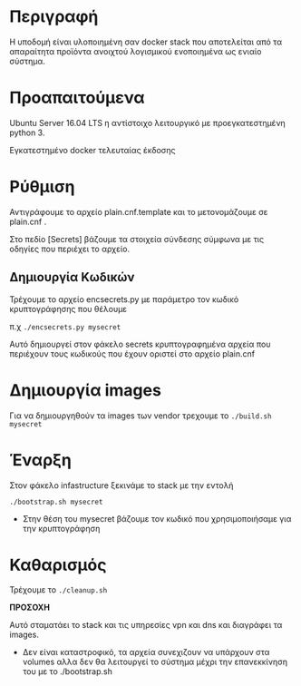# Περιγραφή

Η υποδομή είναι υλοποιημένη σαν docker stack που αποτελείται από τα απαραίτητα προϊόντα ανοιχτού λογισμικού ενοποιημένα ως ενιαίο σύστημα. 

# Προαπαιτούμενα

Ubuntu Server 16.04 LTS η αντίστοιχο λειτουργικό με προεγκατεστημένη python 3.

Εγκατεστημένο docker τελευταίας έκδοσης

# Ρύθμιση
Αντιγράφουμε το αρχείο plain.cnf.template και το μετονομάζουμε σε plain.cnf .

Στο πεδίο [Secrets] βάζουμε τα στοιχεία σύνδεσης σύμφωνα με τις οδηγίες που περιέχει το αρχείο.

## Δημιουργία Κωδικών

Τρέχουμε το αρχείο encsecrets.py με παράμετρο τον κωδικό κρυπτογράφησης που θέλουμε

π.χ 
`./encsecrets.py mysecret`

Αυτό δημιουργεί στον φάκελο secrets κρυπτογραφημένα αρχεία που περιέχουν τους κωδικούς που έχουν οριστεί στο αρχείο plain.cnf

# Δημιουργία images
Για να δημιουργηθούν τα images των vendor τρεχουμε το
`./build.sh mysecret`

# Έναρξη
Στον φάκελο infastructure ξεκινάμε το stack με την εντολή

`./bootstrap.sh mysecret`

* Στην θέση του mysecret βάζουμε τον κωδικό που χρησιμοποιήσαμε για την κρυπτογράφηση


# Καθαρισμός
Τρέχουμε το 
`./cleanup.sh`

__ΠΡΟΣΟΧΗ__

Αυτό σταματάει το stack και τις υπηρεσίες vpn και dns
και διαγράφει τα images. 

* Δεν είναι καταστροφικό, τα αρχεία συνεχιζουν να υπάρχουν στα volumes αλλα δεν θα λειτουργεί το σύστημα μέχρι την επανεκκίνηση του με το ./bootstrap.sh





